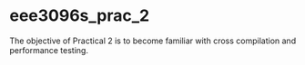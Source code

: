 # eee3096s_prac_2
The objective of Practical 2 is to become familiar with cross compilation and performance testing.
